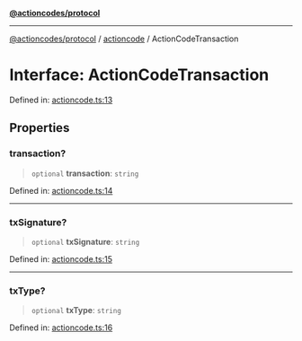 [**@actioncodes/protocol**](../../README.md)

***

[@actioncodes/protocol](../../modules.md) / [actioncode](../README.md) / ActionCodeTransaction

# Interface: ActionCodeTransaction

Defined in: [actioncode.ts:13](https://github.com/otaprotocol/actioncodes/blob/a8b35c1388affc2365ea89beead5f92a97b38de7/src/actioncode.ts#L13)

## Properties

### transaction?

> `optional` **transaction**: `string`

Defined in: [actioncode.ts:14](https://github.com/otaprotocol/actioncodes/blob/a8b35c1388affc2365ea89beead5f92a97b38de7/src/actioncode.ts#L14)

***

### txSignature?

> `optional` **txSignature**: `string`

Defined in: [actioncode.ts:15](https://github.com/otaprotocol/actioncodes/blob/a8b35c1388affc2365ea89beead5f92a97b38de7/src/actioncode.ts#L15)

***

### txType?

> `optional` **txType**: `string`

Defined in: [actioncode.ts:16](https://github.com/otaprotocol/actioncodes/blob/a8b35c1388affc2365ea89beead5f92a97b38de7/src/actioncode.ts#L16)
